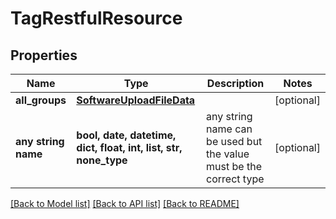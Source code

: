 # TagRestfulResource


## Properties
Name | Type | Description | Notes
------------ | ------------- | ------------- | -------------
**all_groups** | [**SoftwareUploadFileData**](SoftwareUploadFileData.md) |  | [optional] 
**any string name** | **bool, date, datetime, dict, float, int, list, str, none_type** | any string name can be used but the value must be the correct type | [optional]

[[Back to Model list]](../README.md#documentation-for-models) [[Back to API list]](../README.md#documentation-for-api-endpoints) [[Back to README]](../README.md)


